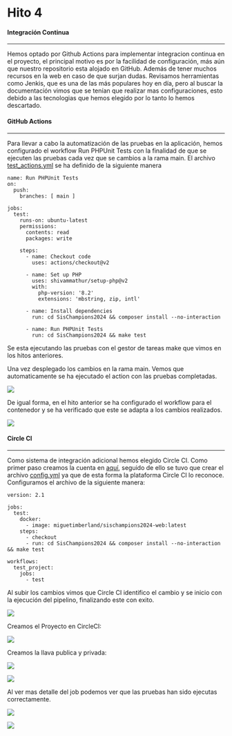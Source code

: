# Hito 4

#### Integración Continua
------------

Hemos optado por Github Actions para implementar integracion continua en el proyecto, el principal motivo es por la facilidad de configuración, más aún que nuestro repositorio esta alojado en GitHub. Además de tener muchos recursos en la web en caso de que surjan dudas. Revisamos herramientas como Jenkis, que es una de las más populares hoy en día, pero al buscar la documentación vimos que se tenían que realizar mas configuraciones, esto debido a las tecnologias que hemos elegido por lo tanto lo hemos descartado.

#### GitHub Actions
------------

Para llevar a cabo la automatización de las pruebas en la aplicación, hemos configurado el workflow Run PHPUnit Tests con la finalidad de que se ejecuten las pruebas cada vez que se cambios a la rama main. El archivo [test_actions.yml](https://github.com/MigueTimberland/SisChampions2024/blob/main/.github/workflows/test_actions.yml) se ha definido de la siguiente manera

```
name: Run PHPUnit Tests
on:
  push:
    branches: [ main ]

jobs:
  test:
    runs-on: ubuntu-latest
    permissions:
      contents: read
      packages: write

    steps:
      - name: Checkout code
        uses: actions/checkout@v2

      - name: Set up PHP
        uses: shivammathur/setup-php@v2
        with:
          php-version: '8.2'
          extensions: 'mbstring, zip, intl'

      - name: Install dependencies
        run: cd SisChampions2024 && composer install --no-interaction

      - name: Run PHPUnit Tests
        run: cd SisChampions2024 && make test
```

Se esta ejecutando las pruebas con el gestor de tareas make que vimos en los hitos anteriores.

Una vez desplegado los cambios en la rama main. Vemos que automaticamente se ha ejecutado el action con las pruebas completadas.

![](https://github.com/MigueTimberland/SisChampions2024/blob/main/Docs/hito4_1.png)

De igual forma, en el hito anterior se ha configurado el workflow para el contenedor y se ha verificado que este se adapta a los cambios realizados.

![](https://github.com/MigueTimberland/SisChampions2024/blob/main/Docs/hito4_2.png)


#### Circle CI
------------

Como sistema de integración adicional hemos elegido Circle CI. Como primer paso creamos la cuenta en [aquí](https://app.circleci.com/), seguido de ello se tuvo que crear el archivo [config.yml](https://github.com/MigueTimberland/SisChampions2024/blob/main/.circleci/config.yml) ya que de esta forma la plataforma Circle CI lo reconoce. Configuramos el archivo de la siguiente manera:

```
version: 2.1

jobs:
  test:
    docker:
      - image: miguetimberland/sischampions2024-web:latest
    steps:
      - checkout
      - run: cd SisChampions2024 && composer install --no-interaction && make test

workflows:
  test_project:
    jobs:
      - test
```

Al subir los cambios vimos que Circle CI identifico el cambio y se inicio con la ejecución del pipelino, finalizando este con exito.


![](https://github.com/MigueTimberland/SisChampions2024/blob/main/Docs/circle.png)

Creamos el Proyecto en CircleCI:

![](https://github.com/MigueTimberland/SisChampions2024/blob/main/Docs/circle2.png)

Creamos la llava publica y privada:

![](https://github.com/MigueTimberland/SisChampions2024/blob/main/Docs/circle3.png)

![](https://github.com/MigueTimberland/SisChampions2024/blob/main/Docs/circle5.png)

Al ver mas detalle del job podemos ver que las pruebas han sido ejecutas correctamente.

![](https://github.com/MigueTimberland/SisChampions2024/blob/main/Docs/circle_resultado1.png)

![](https://github.com/MigueTimberland/SisChampions2024/blob/main/Docs/circle_resultado2.png)
